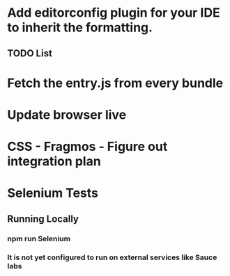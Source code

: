 # Add editorconfig plugin for your IDE to inherit the formatting.
## TODO List
# Fetch the entry.js from every bundle
# Update browser live
# CSS - Fragmos - Figure out integration plan
# Selenium Tests
## Running Locally
### npm run Selenium
### It is not yet configured to run on external services like Sauce labs

